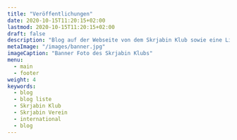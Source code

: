 ```yaml
---
title: "Veröffentlichungen"
date: 2020-10-15T11:20:15+02:00
lastmod: 2020-10-15T11:20:15+02:00
draft: false
description: "Blog auf der Webseite von dem Skrjabin Klub sowie eine Liste aller Neuigkeiten."
metaImage: "/images/banner.jpg" 
imageCaption: "Banner Foto des Skrjabin Klubs"
menu:
  - main
  - footer
weight: 4
keywords:
  - blog
  - blog liste
  - Skrjabin Klub
  - Skrjabin Verein
  - international
  - blog
---
```

